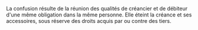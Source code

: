 La confusion résulte de la réunion des qualités de créancier et de débiteur d'une même obligation dans la même personne. Elle éteint la créance et ses accessoires, sous réserve des droits acquis par ou contre des tiers.